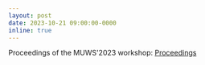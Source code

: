 ```yaml
---
layout: post
date: 2023-10-21 09:00:00-0000
inline: true
---
```


Proceedings of the MUWS'2023 workshop: [Proceedings](https://ceur-ws.org/Vol-3566/)
